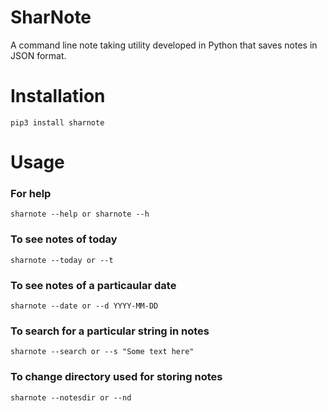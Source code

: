 # SharNote
A command line note taking utility developed in Python that saves notes in JSON format.

# Installation

```
pip3 install sharnote
```

# Usage

### For help

```
sharnote --help or sharnote --h
```

### To see notes of today

```
sharnote --today or --t
```

### To see notes of a particaular date

```
sharnote --date or --d YYYY-MM-DD
```

### To search for a particular string in notes

```
sharnote --search or --s "Some text here"
```

### To change directory used for storing notes

```
sharnote --notesdir or --nd
```